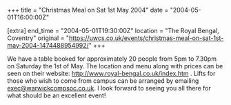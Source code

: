 +++
title = "Christmas Meal on Sat 1st May 2004"
date = "2004-05-01T16:00:00Z"

[extra]
end_time = "2004-05-01T19:30:00Z"
location = "The Royal Bengal, Coventry"
original = "https://uwcs.co.uk/events/christmas-meal-on-sat-1st-may-2004-1474488954992/"
+++

We have a table booked for approximately 20 people from 5pm to 7.30pm on Saturday the 1st of May. The location and menu along with prices can be seen on their website: http://www.royal-bengal.co.uk/index.htm . Lifts for those who wish to come from campus can be arranged by emailing exec@warwickcompsoc.co.uk. I look forward to seeing you all there for what should be an excellent event\!

